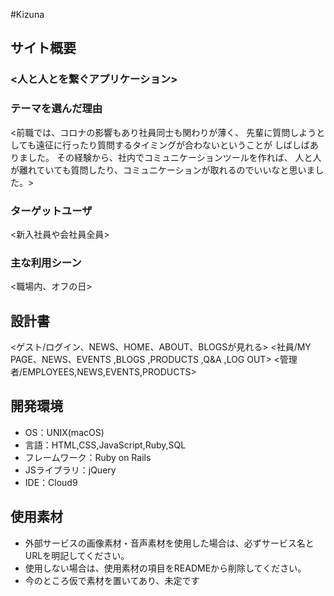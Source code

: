#Kizuna

## サイト概要
### <人と人とを繋ぐアプリケーション>


### テーマを選んだ理由
<前職では、コロナの影響もあり社員同士も関わりが薄く、
先輩に質問しようとしても遠征に行ったり質問するタイミングが合わないということが
しばしばありました。
その経験から、社内でコミュニケーションツールを作れば、
人と人が離れていても質問したり、コミュニケーションが取れるのでいいなと思いました。>


### ターゲットユーザ
<新入社員や会社員全員>


### 主な利用シーン
<職場内、オフの日>


## 設計書
<ゲスト/ログイン、NEWS、HOME、ABOUT、BLOGSが見れる>
<社員/MY PAGE、NEWS、EVENTS ,BLOGS ,PRODUCTS ,Q&A ,LOG OUT>
<管理者/EMPLOYEES,NEWS,EVENTS,PRODUCTS>

## 開発環境
- OS：UNIX(macOS)
- 言語：HTML,CSS,JavaScript,Ruby,SQL
- フレームワーク：Ruby on Rails
- JSライブラリ：jQuery
- IDE：Cloud9

## 使用素材
- 外部サービスの画像素材・音声素材を使用した場合は、必ずサービス名とURLを明記してください。
- 使用しない場合は、使用素材の項目をREADMEから削除してください。
- 今のところ仮で素材を置いてあり、未定です